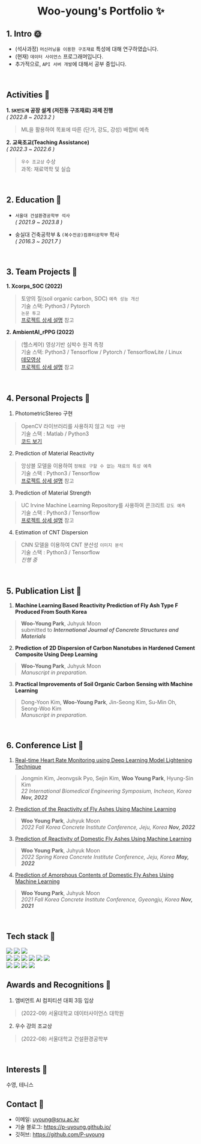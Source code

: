 <p align="center">
  <h1 align="center">Woo-young's Portfolio ✨</h1>
</p>

## 1. Intro :sun_with_face:
- (석사과정) `머신러닝을 이용한 구조재료` 특성에 대해 연구하였습니다.
- (현재) `데이터 사이언스` 프로그래머입니다. 
- 추가적으로, `API 서버 개발`에 대해서 공부 중입니다.
<br/>

## Activities  :full_moon_with_face:
**1. `SK반도체` 공장 설계 (저진동 구조재료) 과제 진행**　　　　　　　　　　　　　　　　　　　　　　*( 2022.8 ~ 2023.2 )*   
> ML을 활용하여 목표에 따른 (단가, 강도, 강성) 배합비 예측  


**2. 교육조교(Teaching Assistance)**　　　　　　　　　　　　　　　　　　　　　　　　　　　　　　*( 2022.3 ~ 2022.6 )*   
> `우수 조교상` 수상  
> 과목: 재료역학 및 실습
<br/>

## 2. Education :new_moon_with_face:

- `서울대 건설환경공학부 석사`　　　　　　　　　　　　　　　　　　　　　　　　　　　　　　　*( 2021.9 ~ 2023.8 )*

- 숭실대 건축공학부 & `(복수전공)컴퓨터공학부` 학사　　　　　　　　　　　　　　　　　　　　　*( 2016.3 ~ 2021.7 )*    
<br/>

## 3. Team Projects 🌳
**1. Xcorps_SOC (2022)**   
>토양의 질(soil organic carbon, SOC) `예측 성능 개선`    
>기술 스택: Python3 / Pytorch    
>`논문 투고`  
>[프로젝트 상세 설명](https://github.com/P-uyoung/X-Corps_Soil-detection) 참고

**2. AmbientAI_rPPG (2022)**   
>(헬스케어) 영상기반 심박수 원격 측정  
>기술 스택: Python3 / Tensorflow / Pytorch / TensorflowLite / Linux  
>[데모영상](https://www.youtube.com/watch?v=GAX9GWvPWNs)    
>[프로젝트 상세 설명](https://github.com/P-uyoung/Ambient_RPPG) 참고
<br/>

## 4. Personal Projects 🌵
<!-- 4. Estimation of CNT -->
<!-- 5. (토이플젝) DB 모델링 -->
1. PhotometricStereo 구현  
> OpenCV 라이브러리를 사용하지 않고 `직접 구현`   
> 기술 스택 : Matlab / Python3    
> [코드 보기](https://github.com/P-uyoung/Computer-Vision/blob/main/photometricstereo.py)

2. Prediction of Material Reactivity  
> 앙상블 모델을 이용하여 `정해로 구할 수 없는 재료의 특성 예측`    
> 기술 스택 : Python3 / Tensorflow     
> [프로젝트 상세 설명](https://github.com/P-uyoung/AI-research/tree/master/Flyash) 참고

3. Prediction of Material Strength    
> UC Irvine Machine Learning Repository를 사용하여 콘크리트 `강도 예측`   
> 기술 스택 : Python3 / Tensorflow    
> [프로젝트 상세 설명](https://github.com/P-uyoung/AI-research/tree/master/Concrete) 참고

4. Estimation of CNT Dispersion   
> CNN 모델을 이용하여 CNT 분산성 `이미지 분석`   
> 기술 스택 : Python3 / Tensorflow    
> *진행 중*
<br/>

## 5. Publication List 📗 
1. **Machine Learning Based Reactivity Prediction of Fly Ash Type F Produced From South Korea**
> **Woo-Young Park**, Juhyuk Moon  
> submitted to ***International Journal of Concrete Structures and Materials***

2. **Prediction of 2D Dispersion of Carbon Nanotubes in Hardened Cement Composite Using Deep Learning**
> **Woo-Young Park**, Juhyuk Moon  
> *Manuscript in preparation.*

3. **Practical Improvements of Soil Organic Carbon Sensing with Machine Learning**
> Dong-Yoon Kim, **Woo-Young Park**, Jin-Seong Kim, Su-Min Oh, Seong-Woo Kim   
> *Manuscript in preparation.*
<br/>

## 6. Conference List 📘 
1. [Real-time Heart Rate Monitoring using Deep Learning Model Lightening Technique](https://github.com/P-uyoung/Portfolio/blob/main/conference_paper/rPPG.pdf)
> Jongmin Kim, Jeonvgsik Pyo, Sejin Kim, **Woo Young Park**, Hyung-Sin Kim  
> *22 International Biomedical Engineering Symposium, Incheon, Korea **Nov, 2022***

2. [Prediction of the Reactivity of Fly Ashes Using Machine Learning](https://github.com/P-uyoung/Portfolio/blob/main/conference_paper/2022_fall.pdf)
> **Woo Young Park**, Juhyuk Moon   
> *2022 Fall Korea Concrete Institute Conference, Jeju, Korea **Nov, 2022***

3. [Prediction of Reactivity of Domestic Fly Ashes Using Machine Learning](https://github.com/P-uyoung/Portfolio/blob/main/conference_paper/2022_spring.pdf)
> **Woo Young Park**, Juhyuk Moon   
> *2022 Spring Korea Concrete Institute Conference, Jeju, Korea **May, 2022***

4. [Prediction of Amorphous Contents of Domestic Fly Ashes Using Machine Learning](https://github.com/P-uyoung/Portfolio/blob/main/conference_paper/2021_fall.pdf)
> **Woo Young Park**, Juhyuk Moon   
> *2021 Fall Korea Concrete Institute Conference, Gyeongju, Korea **Nov, 2021***
<br/>

## Tech stack 🔧
  <span><img src="https://img.shields.io/badge/Python-05122A?style=flat-square&logo=python"/></span>
  <span><img src="https://img.shields.io/badge/Pytorch-EE4C2C?style=flat-square&logo=PyTorch&logoColor=white"></span>
  <span><img src="https://img.shields.io/badge/TensorFlow-FF6F00?style=flat-square&logo=TensorFlow&logoColor=white"></span>
  <br/>
  <span><img src="https://img.shields.io/badge/Java-ED8B00?style=flat-square&logo=Java"></span>
  <span><img src="https://img.shields.io/badge/Matlab-990000?style=flat-square&logo=matlab"></span>
  <span><img src="https://img.shields.io/badge/Linux-FCC624?style=flat-square&logo=Linux&logoColor=white"></span>
  <span><img src="https://img.shields.io/badge/C-A8B9CC?style=flat-square&logo=C&logoColor=white"/></span>
  <span><img src="https://img.shields.io/badge/C++-00599C?style=flat-square&logo=c%2B%2B"></span>
  <span><img src="https://img.shields.io/badge/mysql-4479A1?style=flat-square&logo=mysql&logoColor=white"></span>
  <br/>
  <span><img src="https://img.shields.io/badge/-Git-05122A?style=flat&logo=git"></span>
  <span><img src="https://img.shields.io/badge/-GitHub-05122A?style=flat&logo=github"></span>
  <span><img src="https://img.shields.io/badge/-Notion-000000?style=flat&logo=notion"></span> 
  <span><img src="https://img.shields.io/badge/-Latex-008080?style=flat&logo=LaTex"></span>
<br/>

## Awards and Recognitions 🎁
1. 앰비언트 AI 컴피티션 대회 3등 입상   
> (2022-09) 서울대학교 데이터사이언스 대학원  

2. 우수 강의 조교상   
> (2022-08) 서울대학교 건설환경공학부  
<br/>

## Interests 💪
수영,  테니스
<br/>

## Contact 🔗
- 이메일: uyoung@snu.ac.kr
- 기술 블로그: https://p-uyoung.github.io/
- 깃허브: https://github.com/P-uyoung

